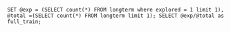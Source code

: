 `SET @exp = (SELECT count(*) FROM longterm where explored = 1 limit 1),
@total =(SELECT count(*) FROM longterm limit 1);
SELECT @exp/@total as full_train;`